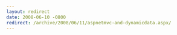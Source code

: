 ```yaml
---
layout: redirect
date: 2008-06-10 -0800
redirect: /archive/2008/06/11/aspnetmvc-and-dynamicdata.aspx/
---
```


